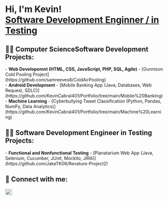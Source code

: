 <h1>Hi, I'm Kevin! <br/><a href="">Software Development Enginner / in Testing</a></h1>

<h2>👨‍💻 Computer ScienceSoftware Development Projects:</h2>
- <b>Web Developemnt (HTML, CSS, JavaScript, PHP, SQL, Agile)</b>
  - [Gunnison Cold Pooling Project]<br>(https://github.com/samreeves8/ColdAirPooling)<br>
- <b>Android Development</b>
  - [Mobile Banking App (Java, Databases, Web Request, SDLC)](https://github.com/KevinCabral401/Portfolio/tree/main/Mobile%20Banking) <br>
- <b>Machine Learning</b>
  - [Cyberbullying Tweet Classification (Python, Pandas, NumPy, Data Analytics)](https://github.com/KevinCabral401/Portfolio/tree/main/Machine%20Learning)<br>
<h2>👨‍💻 Software Development Engineer in Testing Projects:</h2>
- <b>Functional and Nonfunctional Testing</b>
  - [Planatarium Web App (Java, Selenium, Cucumber, JUnit, Mockito, JIRA)](https://github.com/JakeTK06/Revature-Project2)<br>

<h2> 🤳 Connect with me:</h2>

[<img align="left" alt="KevinCabral | LinkedIn" width="22px" src="https://cdn.jsdelivr.net/npm/simple-icons@v3/icons/linkedin.svg" />][linkedin]

[linkedin]: https://www.linkedin.com/in/kevin-cabral401/

<!--
**joshmadakor1/joshmadakor1** is a ✨ _special_ ✨ repository because its `README.md` (this file) appears on your GitHub profile.

Here are some ideas to get you started:

- 🔭 I’m currently working on ...
- 🌱 I’m currently learning ...
- 👯 I’m looking to collaborate on ...
- 🤔 I’m looking for help with ...
- 💬 Ask me about ...
- 📫 How to reach me: ...
- 😄 Pronouns: ...
- ⚡ Fun fact: ...
-->
